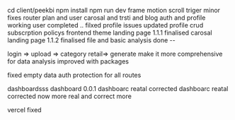 cd client/peekbi
  npm install
  npm run dev
frame motion
scroll triger
minor fixes
router
plan and user
carosal and trsti and blog 
auth and profile 
working 
user completed ..
filxed profile issues
updated profile crud
subscrption 
policys
frontend theme
landing page 1.1.1 finalised 
carosal
landing page 1.1.2 finalised
file and basic analysis done --
>
login => upload => category retail=> generate
make it more comprehensive for data analysis 
improved with packages
>
fixed empty data 
auth protection for all routes 

dashboardsss
dashboard 0.0.1
dashboarc reatal corrected
dashboarc reatal corrected
now more real and correct 
more

vercel fixed